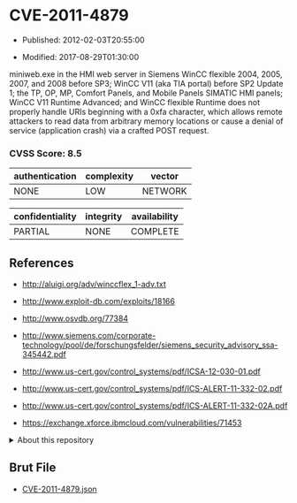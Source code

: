 # CVE-2011-4879

- Published: 2012-02-03T20:55:00

- Modified: 2017-08-29T01:30:00

miniweb.exe in the HMI web server in Siemens WinCC flexible 2004, 2005, 2007, and 2008 before SP3; WinCC V11 (aka TIA portal) before SP2 Update 1; the TP, OP, MP, Comfort Panels, and Mobile Panels SIMATIC HMI panels; WinCC V11 Runtime Advanced; and WinCC flexible Runtime does not properly handle URIs beginning with a 0xfa character, which allows remote attackers to read data from arbitrary memory locations or cause a denial of service (application crash) via a crafted POST request.

### CVSS Score: **8.5**

| authentication | complexity | vector |
| --- | --- | --- |
| NONE | LOW | NETWORK |

| confidentiality | integrity | availability |
| --- | --- | --- |
| PARTIAL | NONE | COMPLETE |

## References

* http://aluigi.org/adv/winccflex_1-adv.txt

* http://www.exploit-db.com/exploits/18166

* http://www.osvdb.org/77384

* http://www.siemens.com/corporate-technology/pool/de/forschungsfelder/siemens_security_advisory_ssa-345442.pdf

* http://www.us-cert.gov/control_systems/pdf/ICSA-12-030-01.pdf

* http://www.us-cert.gov/control_systems/pdf/ICS-ALERT-11-332-02.pdf

* http://www.us-cert.gov/control_systems/pdf/ICS-ALERT-11-332-02A.pdf

* https://exchange.xforce.ibmcloud.com/vulnerabilities/71453

<details>
<summary>About this repository</summary> 

  This repository is part of the project [Live Hack CVE](https://github.com/Live-Hack-CVE). Main website can be found [www.live-hack.org](https://www.live-hack.org) 
  
  Made by [Sn0wAlice](https://github.com/Sn0wAlice) for the people that care about security and need to have a feed of the latest CVEs. Hope you enjoy it, don't forget to star the repo and follow me on [Twitter](https://twitter.com/Sn0wAlice) and [Github](https://github.com/Sn0wAlice). And that is my [personnal website](https://www.alice-snow.me/)

  - [Home Page](https://github.com/Live-Hack-CVE)
  - [Framework](https://github.com/Live-Hack-CVE/cve-framework)
  - [CVE database](https://github.com/Live-Hack-CVE/full_database)
  - [Changelog](https://github.com/Live-Hack-CVE/Changelog)
</details>

## Brut File

* [CVE-2011-4879.json](https://raw.githubusercontent.com/Live-Hack-CVE/full_database/main/cves/2011/CVE-2011-4879.json)


